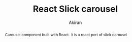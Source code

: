 ---
sections: [reactjs]
link: http://neostack.com/opensource/react-slick
title: "React Slick carousel"
author: "Akiran"
publishedAt: 1970-01-01T00:00:00.000Z
type: [library]
topics: [react_components]
suggestedBy: [andreamangano]
createdAt: 2018-04-06T10:51:55.193Z
reference: aHR0cDovL25lb3N0YWNrLmNvbS9vcGVuc291cmNlL3JlYWN0LXNsaWNr
slug: react-slick-carousel-by-akiran
abstract: "Carousel component built with React. It is a react port of slick carousel"
---